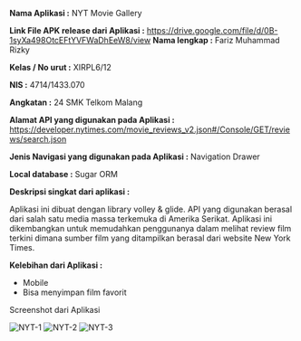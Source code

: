 **Nama Aplikasi :** NYT Movie Gallery

**Link File APK release dari Aplikasi :** https://drive.google.com/file/d/0B-1syXa498OtcEFtYVFWaDhEeW8/view
**Nama lengkap :** Fariz Muhammad Rizky

**Kelas / No urut :** XIRPL6/12

**NIS :** 4714/1433.070

**Angkatan :** 24
SMK Telkom Malang

**Alamat API yang digunakan pada Aplikasi :** https://developer.nytimes.com/movie_reviews_v2.json#/Console/GET/reviews/search.json

**Jenis Navigasi yang digunakan pada Aplikasi :** Navigation Drawer

**Local database :** Sugar ORM

**Deskripsi singkat dari aplikasi :**

Aplikasi ini dibuat dengan library volley & glide. API yang digunakan berasal dari salah satu media massa terkemuka di Amerika Serikat. Aplikasi ini dikembangkan untuk memudahkan penggunanya dalam melihat review film terkini dimana sumber film yang ditampilkan berasal dari website New York Times.

**Kelebihan dari Aplikasi :**
- Mobile
- Bisa menyimpan film favorit

Screenshot dari Aplikasi

![NYT-1](http://i.imgur.com/q9a14BP.png)
![NYT-2](http://i.imgur.com/KndKGza.png)
![NYT-3](http://i.imgur.com/q5xrCyU.png)
